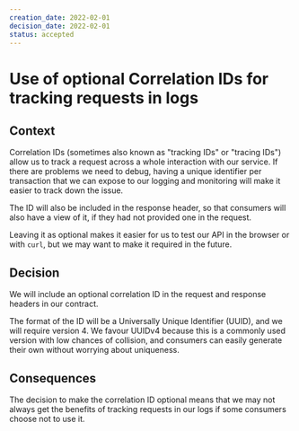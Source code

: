 ```yaml
---
creation_date: 2022-02-01
decision_date: 2022-02-01
status: accepted
---
```

# Use of optional Correlation IDs for tracking requests in logs

## Context

Correlation IDs (sometimes also known as "tracking IDs" or "tracing IDs") allow us to track a request across a whole interaction with our service. If there are problems we need to debug, having a unique identifier per transaction that we can expose to our logging and monitoring will make it easier to track down the issue.

The ID will also be included in the response header, so that consumers will also have a view of it, if they had not provided one in the request.

Leaving it as optional makes it easier for us to test our API in the browser or with `curl`, but we may want to make it required in the future.

## Decision

We will include an optional correlation ID in the request and response headers in our contract.

The format of the ID will be a Universally Unique Identifier (UUID), and we will require version 4. We favour UUIDv4 because this is a commonly used version with low chances of collision, and consumers can easily generate their own without worrying about uniqueness.

## Consequences

The decision to make the correlation ID optional means that we may not always get the benefits of tracking requests in our logs if some consumers choose not to use it.
